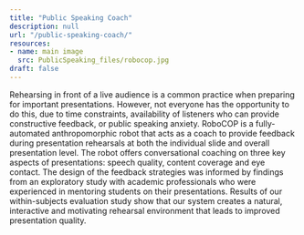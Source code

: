 ```yaml
---
title: "Public Speaking Coach"
description: null
url: "/public-speaking-coach/"
resources:
- name: main image
  src: PublicSpeaking_files/robocop.jpg
draft: false
---
```


Rehearsing in front of a live audience is a common practice when preparing for important presentations.
	    However, not everyone has the opportunity to do this, due to time constraints, availability of listeners who can provide constructive feedback, or public speaking anxiety.
	    RoboCOP is a fully-automated anthropomorphic robot that acts as a coach to provide feedback during presentation rehearsals at both the individual slide and overall presentation level. The robot offers conversational coaching on three key aspects of presentations: speech quality, content coverage and eye contact.
	    The design of the feedback strategies was informed by findings from an exploratory study with academic professionals who were experienced in mentoring students on their presentations. Results of our within-subjects evaluation study show that our system creates a natural, interactive and motivating rehearsal environment that leads to improved presentation quality.

